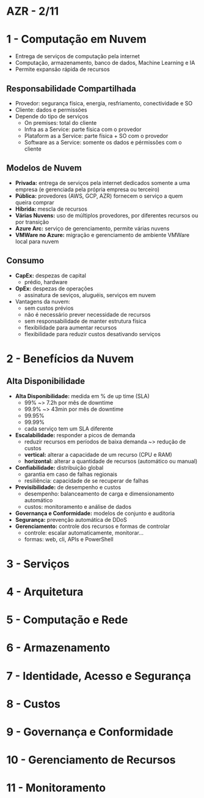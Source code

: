 # AZR - 2/11
# 1 - Computação em Nuvem

* Entrega de serviços de computação pela internet
* Computação, armazenamento, banco de dados, Machine Learning e IA
* Permite expansão rápida de recursos

## Responsabilidade Compartilhada

* Provedor: segurança física, energia, resfriamento, conectividade e SO 
* Cliente: dados e permissões
* Depende do tipo de serviços
  * On premises: total do cliente
  * Infra as a Service: parte física com o provedor
  * Plataform as a Service: parte física + SO com o provedor
  * Software as a Service: somente os dados e pérmissões com o cliente

## Modelos de Nuvem

* **Privada:** entrega de serviços pela internet dedicados somente a uma empresa (e gerenciada pela própria empresa ou terceiro)
* **Pública:** provedores (AWS, GCP, AZR) fornecem o serviço a quem queira comprar
* **Híbrida:** mescla de recursos
* **Várias Nuvens:** uso de múltiplos provedores, por diferentes recursos ou por transição
* **Azure Arc:** serviço de gerenciamento, permite várias nuvens
* **VMWare no Azure:** migração e gerenciamento de ambiente VMWare local para nuvem

## Consumo

* **CapEx:** despezas de capital
  * prédio, hardware
* **OpEx:** despezas de operações
  * assinatura de seviços, aluguéis, serviços em nuvem
* Vantagens da nuvem:
  * sem custos prévios
  * não é necessário prever necessidade de recursos
  * sem responsabilidade de manter estrutura física
  * flexibilidade para aumentar recursos
  * flexibilidade para reduzir custos desativando serviços

# 2 - Benefícios da Nuvem

## Alta Disponibilidade

* **Alta Disponibilidade:** medida em % de up time (SLA)
  * 99% ~> 7.2h por mês de downtime
  * 99.9% ~> 43min por mês de downtime
  * 99.95%
  * 99.99%
  * cada serviço tem um SLA diferente
* **Escalabilidade:** responder a picos de demanda
  * reduzir recursos em períodos de baixa demanda ~> redução de custos
  * **vertical:** alterar a capacidade de um recurso (CPU e RAM)
  * **horizontal:** alterar a quantidade de recursos (automático ou manual)
* **Confiabilidade:** distribuição global
  * garantia em caso de falhas regionais
  * resiliência: capacidade de se recuperar de falhas
* **Previsibilidade:** de desempenho e custos
  * desempenho: balanceamento de carga e dimensionamento automático
  * custos: monitoramento e análise de dados
* **Governança e Conformidade:** modelos de conjunto e auditoria
* **Segurança:** prevenção automática de DDoS
* **Gerenciamento:** controle dos recursos e formas de controlar
  * controle: escalar automaticamente, monitorar...
  * formas: web, cli, APIs e PowerShell

# 3 - Serviços

# 4 - Arquitetura

# 5 - Computação e Rede

# 6 - Armazenamento

# 7 - Identidade, Acesso e Segurança

# 8 - Custos

# 9 - Governança e Conformidade

# 10 - Gerenciamento de Recursos

# 11 - Monitoramento